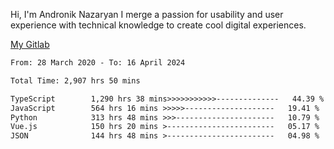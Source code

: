 Hi, I'm Andronik Nazaryan
I merge a passion for usability and user experience with technical knowledge to create cool digital experiences.

[My Gitlab](https://gitlab.com/anridev24)

<!--START_SECTION:waka-->

```txt
From: 28 March 2020 - To: 16 April 2024

Total Time: 2,907 hrs 50 mins

TypeScript        1,290 hrs 38 mins>>>>>>>>>>>--------------   44.39 %
JavaScript        564 hrs 16 mins >>>>>--------------------   19.41 %
Python            313 hrs 48 mins >>>----------------------   10.79 %
Vue.js            150 hrs 20 mins >------------------------   05.17 %
JSON              144 hrs 48 mins >------------------------   04.98 %
```

<!--END_SECTION:waka-->
